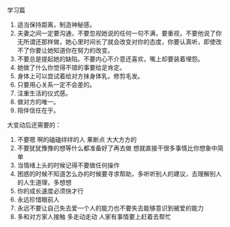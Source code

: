 学习篇
1. 适当保持距离，制造神秘感。
2. 夫妻之间一定要沟通，不要忽视她说的任何一句不满，要重视，不要他说了你无所谓还那样做，她心里时间长了就会改变对你的态度，你要认真听，即使改不了你要让她知道你在努力的改变。
3. 不要总是提起她的缺陷。不要内心不介意还喜欢，嘴上却要装着埋怨。
4. 她做了什么你觉得不错的事要给足肯定。
5. 身体上可以尝试着给对方抹身体乳，修剪毛发。
6. 只要用心关系一定不会差的。
7. 注重生活的仪式感。
8. 做对方的唯一。
9. 陪伴信任在乎。

大变动后还需要的：
1. 不要嗯 啊的磕磕绊绊的人 果断点 大大方方的 
2. 不要犹犹豫豫的想等什么都准备好了再去做 想就直接干很多事情比你想象中简单
3. 当情绪上头的时候记得不要做任何操作
4. 困惑的时候不知道怎么办的时候要寻求帮助，多听听别人的建议，去理解别人的人生道理，多想想
5. 你的成长速度必须快才行
6. 永远珍惜眼前人
7. 永远不要让自己失去爱一个人的能力也不要失去能够意识到被爱的能力
8. 多和对方家人接触 多走动走动 人家有事情要上赶着去帮忙
